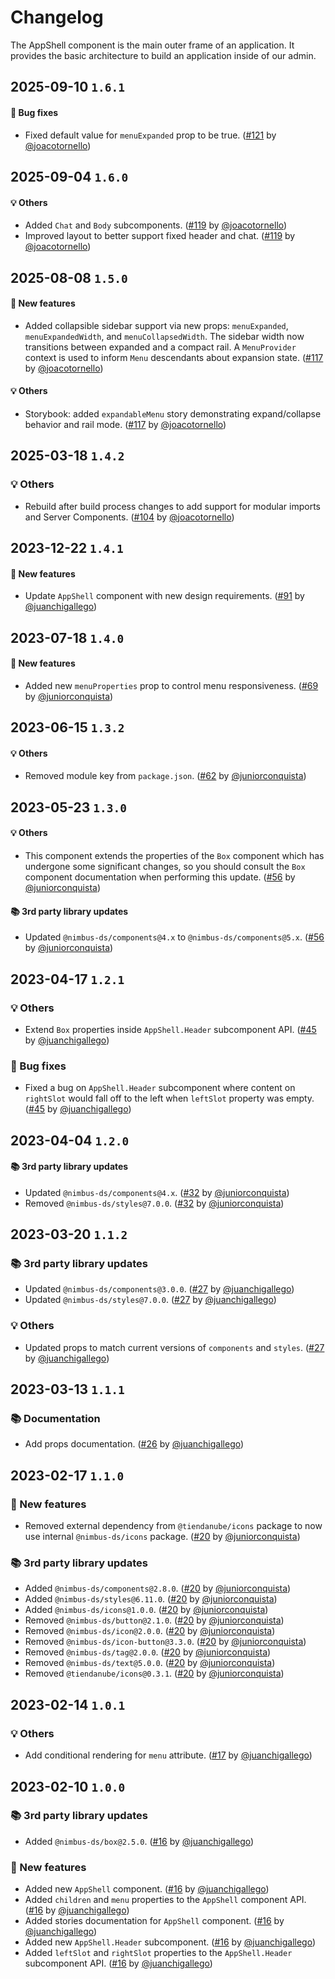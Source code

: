 # Changelog

The AppShell component is the main outer frame of an application. It provides the basic architecture to build an application inside of our admin.

## 2025-09-10 `1.6.1`

#### 🐛 Bug fixes

- Fixed default value for `menuExpanded` prop to be true. ([#121](https://github.com/TiendaNube/nimbus-patterns/pull/121) by [@joacotornello](https://github.com/joacotornello))

## 2025-09-04 `1.6.0`

#### 💡 Others

- Added `Chat` and `Body` subcomponents. ([#119](https://github.com/TiendaNube/nimbus-patterns/pull/119) by [@joacotornello](https://github.com/joacotornello))
- Improved layout to better support fixed header and chat. ([#119](https://github.com/TiendaNube/nimbus-patterns/pull/119) by [@joacotornello](https://github.com/joacotornello))

## 2025-08-08 `1.5.0`

#### 🎉 New features

- Added collapsible sidebar support via new props: `menuExpanded`, `menuExpandedWidth`, and `menuCollapsedWidth`. The sidebar width now transitions between expanded and a compact rail. A `MenuProvider` context is used to inform `Menu` descendants about expansion state. ([#117](https://github.com/TiendaNube/nimbus-patterns/pull/117) by [@joacotornello](https://github.com/joacotornello))

#### 💡 Others

- Storybook: added `expandableMenu` story demonstrating expand/collapse behavior and rail mode. ([#117](https://github.com/TiendaNube/nimbus-patterns/pull/117) by [@joacotornello](https://github.com/joacotornello))

## 2025-03-18 `1.4.2`

### 💡 Others

- Rebuild after build process changes to add support for modular imports and Server Components. ([#104](https://github.com/TiendaNube/nimbus-patterns/pull/104) by [@joacotornello](https://github.com/joacotornello))

## 2023-12-22 `1.4.1`

#### 🎉 New features

- Update `AppShell` component with new design requirements. ([#91](https://github.com/TiendaNube/nimbus-patterns/pull/91) by [@juanchigallego](https://github.com/juanchigallego))

## 2023-07-18 `1.4.0`

#### 🎉 New features

- Added new `menuProperties` prop to control menu responsiveness. ([#69](https://github.com/TiendaNube/nimbus-patterns/pull/69) by [@juniorconquista](https://github.com/juniorconquista))

## 2023-06-15 `1.3.2`

#### 💡 Others

- Removed module key from `package.json`. ([#62](https://github.com/TiendaNube/nimbus-patterns/pull/62) by [@juniorconquista](https://github.com/juniorconquista))

## 2023-05-23 `1.3.0`

#### 💡 Others

- This component extends the properties of the `Box` component which has undergone some significant changes, so you should consult the `Box` component documentation when performing this update. ([#56](https://github.com/TiendaNube/nimbus-patterns/pull/56) by [@juniorconquista](https://github.com/juniorconquista))

#### 📚 3rd party library updates

- Updated `@nimbus-ds/components@4.x` to `@nimbus-ds/components@5.x`. ([#56](https://github.com/TiendaNube/nimbus-patterns/pull/56) by [@juniorconquista](https://github.com/juniorconquista))

## 2023-04-17 `1.2.1`

### 💡 Others

- Extend `Box` properties inside `AppShell.Header` subcomponent API. ([#45](https://github.com/TiendaNube/nimbus-patterns/pull/45) by [@juanchigallego](https://github.com/juanchigallego))

### 🐛 Bug fixes

- Fixed a bug on `AppShell.Header` subcomponent where content on `rightSlot` would fall off to the left when `leftSlot` property was empty. ([#45](https://github.com/TiendaNube/nimbus-patterns/pull/45) by [@juanchigallego](https://github.com/juanchigallego))

## 2023-04-04 `1.2.0`

#### 📚 3rd party library updates

- Updated `@nimbus-ds/components@4.x`. ([#32](https://github.com/TiendaNube/nimbus-patterns/pull/32) by [@juniorconquista](https://github.com/juniorconquista))
- Removed `@nimbus-ds/styles@7.0.0`. ([#32](https://github.com/TiendaNube/nimbus-patterns/pull/32) by [@juniorconquista](https://github.com/juniorconquista))

## 2023-03-20 `1.1.2`

### 📚 3rd party library updates

- Updated `@nimbus-ds/components@3.0.0`. ([#27](https://github.com/TiendaNube/nimbus-patterns/pull/27) by [@juanchigallego](https://github.com/juanchigallego))
- Updated `@nimbus-ds/styles@7.0.0`. ([#27](https://github.com/TiendaNube/nimbus-patterns/pull/27) by [@juanchigallego](https://github.com/juanchigallego))

### 💡 Others

- Updated props to match current versions of `components` and `styles`. ([#27](https://github.com/TiendaNube/nimbus-patterns/pull/27) by [@juanchigallego](https://github.com/juanchigallego))

## 2023-03-13 `1.1.1`

### 📚 Documentation

- Add props documentation. ([#26](https://github.com/TiendaNube/nimbus-patterns/pull/26) by [@juanchigallego](https://github.com/juanchigallego))

## 2023-02-17 `1.1.0`

### 🎉 New features

- Removed external dependency from `@tiendanube/icons` package to now use internal `@nimbus-ds/icons` package. ([#20](https://github.com/TiendaNube/nimbus-patterns/pull/20) by [@juniorconquista](https://github.com/juniorconquista))

### 📚 3rd party library updates

- Added `@nimbus-ds/components@2.8.0`. ([#20](https://github.com/TiendaNube/nimbus-patterns/pull/20) by [@juniorconquista](https://github.com/juniorconquista))
- Added `@nimbus-ds/styles@6.11.0`. ([#20](https://github.com/TiendaNube/nimbus-patterns/pull/20) by [@juniorconquista](https://github.com/juniorconquista))
- Added `@nimbus-ds/icons@1.0.0`. ([#20](https://github.com/TiendaNube/nimbus-patterns/pull/20) by [@juniorconquista](https://github.com/juniorconquista))
- Removed `@nimbus-ds/button@2.1.0`. ([#20](https://github.com/TiendaNube/nimbus-patterns/pull/20) by [@juniorconquista](https://github.com/juniorconquista))
- Removed `@nimbus-ds/icon@2.0.0`. ([#20](https://github.com/TiendaNube/nimbus-patterns/pull/20) by [@juniorconquista](https://github.com/juniorconquista))
- Removed `@nimbus-ds/icon-button@3.3.0`. ([#20](https://github.com/TiendaNube/nimbus-patterns/pull/20) by [@juniorconquista](https://github.com/juniorconquista))
- Removed `@nimbus-ds/tag@2.0.0`. ([#20](https://github.com/TiendaNube/nimbus-patterns/pull/20) by [@juniorconquista](https://github.com/juniorconquista))
- Removed `@nimbus-ds/text@5.0.0`. ([#20](https://github.com/TiendaNube/nimbus-patterns/pull/20) by [@juniorconquista](https://github.com/juniorconquista))
- Removed `@tiendanube/icons@0.3.1`. ([#20](https://github.com/TiendaNube/nimbus-patterns/pull/20) by [@juniorconquista](https://github.com/juniorconquista))

## 2023-02-14 `1.0.1`

### 💡 Others

- Add conditional rendering for `menu` attribute. ([#17](https://github.com/TiendaNube/nimbus-patterns/pull/17) by [@juanchigallego](https://github.com/juanchigallego))

## 2023-02-10 `1.0.0`

### 📚 3rd party library updates

- Added `@nimbus-ds/box@2.5.0`. ([#16](https://github.com/TiendaNube/nimbus-patterns/pull/16) by [@juanchigallego](https://github.com/juanchigallego))

### 🎉 New features

- Added new `AppShell` component. ([#16](https://github.com/TiendaNube/nimbus-patterns/pull/16) by [@juanchigallego](https://github.com/juanchigallego))
- Added `children` and `menu` properties to the `AppShell` component API. ([#16](https://github.com/TiendaNube/nimbus-patterns/pull/16) by [@juanchigallego](https://github.com/juanchigallego))
- Added stories documentation for `AppShell` component. ([#16](https://github.com/TiendaNube/nimbus-patterns/pull/16) by [@juanchigallego](https://github.com/juanchigallego))
- Added new `AppShell.Header` subcomponent. ([#16](https://github.com/TiendaNube/nimbus-patterns/pull/16) by [@juanchigallego](https://github.com/juanchigallego))
- Added `leftSlot` and `rightSlot` properties to the `AppShell.Header` subcomponent API. ([#16](https://github.com/TiendaNube/nimbus-patterns/pull/16) by [@juanchigallego](https://github.com/juanchigallego))
